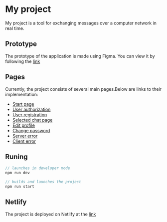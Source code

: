 # My project

My project is a tool for exchanging messages over a computer network in real time.

## Prototype

The prototype of the application is made using Figma.
You can view it by following the [link](https://www.figma.com/design/RC8oqsy8WuMJ5G4etzYgNd/%D0%9C%D0%B0%D0%BA%D0%B5%D1%82?node-id=15-78&node-type=frame&t=wS1p6AUJI3YXtMVE-0)

## Pages

Currently, the project consists of several main pages.Below are links to their implementation:

* [Start page](https://github.com/bur-lis/middle.messenger.praktikum.yandex/blob/sprint_1/index.html)
* [User authorization](https://github.com/bur-lis/middle.messenger.praktikum.yandex/blob/sprint_1/pages/authorization.html)
* [User registration](https://github.com/bur-lis/middle.messenger.praktikum.yandex/blob/sprint_1/pages/register.html)
* [Selected chat page](https://github.com/bur-lis/middle.messenger.praktikum.yandex/blob/sprint_1/pages/chat.html)
* [Edit profile](https://github.com/bur-lis/middle.messenger.praktikum.yandex/blob/sprint_1/pages/profile.html)
* [Change password](https://github.com/bur-lis/middle.messenger.praktikum.yandex/blob/sprint_1/pages/change_password.html)
* [Server error](https://github.com/bur-lis/middle.messenger.praktikum.yandex/blob/sprint_1/pages/server_errors.html)
* [Client error](https://github.com/bur-lis/middle.messenger.praktikum.yandex/blob/sprint_1/pages/client_errors.html)


## Runing

```js
// launches in developer mode
npm run dev

// builds and launches the project
npm run start
```

## Netlify

The project is deployed on Netlify at the [link](https://app.netlify.com/teams/bur-lis/sites)
